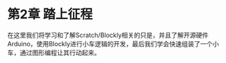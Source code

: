 # 第2章 踏上征程

在这里我们将学习和了解Scratch/Blockly相关的只是，并且了解开源硬件Arduino，使用Blockly进行小车逻辑的开发，最后我们学会快速组装了一个小车，通过图形编程让其行动起来。

